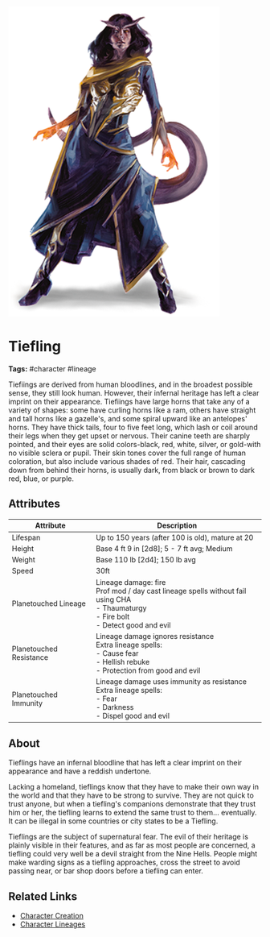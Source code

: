 ![cover](../../assets/images/lineages/tiefling.png)

# Tiefling

**Tags:**  #character #lineage 

Tiefiings are derived from human bloodlines, and in the broadest possible sense, they still look human. However, their infernal heritage has left a clear imprint on their appearance. Tiefiings have large horns that take any of a variety of shapes: some have curling horns like a ram, others have straight and tall horns like a gazelle's, and some spiral upward like an antelopes' horns. They have thick tails, four to five feet long, which lash or coil around their legs when they get upset or nervous. Their canine teeth are sharply pointed, and their eyes are solid colors-black, red, white, silver, or gold-with no visible sclera or pupil. Their skin tones cover the full range of human coloration, but also include various shades of red. Their hair, cascading down from behind their horns, is usually dark, from black or brown to dark red, blue, or purple.

## Attributes

| Attribute | Description |
| --------- | ----------- |
| Lifespan | Up to 150 years (after 100 is old), mature at 20 | 
| Height | Base 4 ft 9 in [2d8]; 5 - 7 ft avg; Medium | 
| Weight | Base 110 lb [2d4]; 150 lb avg | 
| Speed | 30ft | 
| Planetouched Lineage | Lineage damage: fire <br /> Prof mod / day cast lineage spells without fail using CHA<br />- Thaumaturgy<br />- Fire bolt<br />- Detect good and evil | 
| Planetouched Resistance | Lineage damage ignores resistance<br /> Extra lineage spells:<br />- Cause fear<br />- Hellish rebuke<br />- Protection from good and evil | 
| Planetouched Immunity | Lineage damage uses immunity as resistance<br /> Extra lineage spells:<br />- Fear<br />- Darkness<br />- Dispel good and evil  | 

## About
Tieflings have an infernal bloodline that has left a clear imprint on their appearance and have a reddish undertone.

Lacking a homeland, tieflings know that they have to make their own way in the world and that they have to be strong to survive. They are not quick to trust anyone, but when a tiefling's companions demonstrate that they trust him or her, the tiefling learns to extend the same trust to them... eventually. It can be illegal in some countries or city states to be a Tiefling.

Tieflings are the subject of supernatural fear. The evil of their heritage is plainly visible in their features, and as far as most people are concerned, a tiefling could very well be a devil straight from the Nine Hells. People might make warding signs as a tiefling approaches, cross the street to avoid passing near, or bar shop doors before a tiefling can enter.

## Related Links
- [Character Creation](../../20_character_creation.md)
- [Character Lineages](../../22_character_lineage.md)
